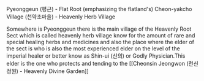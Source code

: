 Pyeonggeun (평근) - Flat Root (emphasizing the flatland's)
Cheon-yakcho Village (천약초마을) - Heavenly Herb Village

Somewhere is Pyeonggeun there is the main village of the Heavenly Root Sect which is called heavenly herb village know for the amount of rare and special healing herbs and medicines and also the place where the elder of the sect is who is also the most experienced elder on the level of the imperial healer or better know as Shin-ui (신의) or Godly Physician.This elder is the one who protects and tending to the [[Cheonsin Jeongwon (천신 정원) - Heavenly Divine Garden]]
